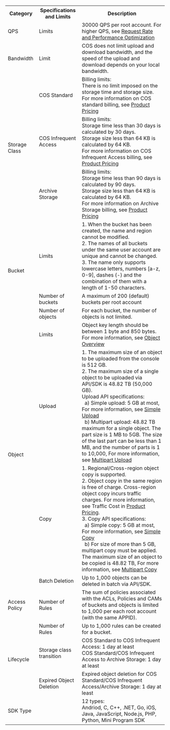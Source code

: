 <table>
    <tr>
        <th>Category</th> 
        <th>Specifications and Limits</th> 
    			<th>Description</th> 
   </tr>
    <tr>
      <td>QPS</td>
    			<td>Limits</td>
      <td>30000 QPS per root account. For higher QPS, see <a href="https://intl.cloud.tencent.com/document/product/436/13653"> Request Rate and Performance Optimization</a></td>
    </tr>
    	 <tr>
      <td>Bandwidth</td>
      <td>Limit</td>
      <td>COS does not limit upload and download bandwidth, and the speed of the upload and download depends on your local bandwidth.</td>
   </tr>
   <tr>
        <td rowspan="3">Storage Class</td>
    			<td>COS Standard</td>
    			<td>Billing limits:<br>There is no limit imposed on the storage time and storage size.<br>For more information on COS standard billing, see <a href="https://intl.cloud.tencent.com/document/product/436/6239">Product Pricing</a></td>
    </tr>
    	 <tr>
        <td>COS Infrequent Access</td>
    			<td>Billing limits:<br>Storage time less than 30 days is calculated by 30 days.<br>Storage size less than 64 KB is calculated by 64 KB.<br>For more information on COS Infrequent Access billing, see <a href="https://intl.cloud.tencent.com/document/product/436/6239">Product Pricing</a></td>
    </tr>
    	 <tr>
        <td>Archive Storage</td>
    			<td>Billing limits:<br>Storage time less than 90 days is calculated by 90 days.<br>Storage size less than 64 KB is calculated by 64 KB.<br>For more information on Archive Storage billing, see <a href="https://intl.cloud.tencent.com/document/product/436/6239">Product Pricing</a></td>		
    </tr>
     <tr>
        <td rowspan="3">Bucket</td>
    			<td>Limits</td>
    			<td>1. When the bucket has been created, the name and region cannot be modified.<br>2. The names of all buckets under the same user account are unique and cannot be changed.<br>3. The name only supports lowercase letters, numbers [a-z, 0-9], dashes (-) and the combination of them with a length of 1-50 characters.</td>
     </tr>
    	 <tr>
    			<td> Number of buckets</td>
    			<td>A maximum of 200 (default) buckets per root account</td>
    		</tr>
    			<td> Number of objects</td>
    			<td> For each bucket, the number of objects is not limited.</td>
    		<tr>
    			<td rowspan="4">Object</td>
    			<td>Limits</td>
					<td >Object key length should be between 1 byte and 850 bytes. For more information, see <a href="https://intl.cloud.tencent.com/document/product/436/13324">Object Overview</a></td>
    		</tr>
    			<tr>
    			<td>Upload</td>
    			<td>1. The maximum size of an object to be uploaded from the console is 512 GB.<br>2. The maximum size of a single object to be uploaded via API/SDK is 48.82 TB (50,000 GB).<br>Upload API specifications:<br>&nbsp;&nbsp;a) Simple upload: 5 GB at most, For more information, see <a href="https://intl.cloud.tencent.com/document/product/436/14113">Simple Upload</a><br>&nbsp;&nbsp;b) Multipart upload: 48.82 TB maximum for a single object. The part size is 1 MB to 5GB. The size of the last part can be less than 1 MB, and the number of parts is 1 to 10,000, For more information, see <a href="https://intl.cloud.tencent.com/document/product/436/14112">Multipart Upload</a></td>
    		</tr>
    		<tr>
    			<td >Copy</td>
    			<td >1. Regional/Cross-region object copy is supported.<br>2. Object copy in the same region is free of charge. Cross-region object copy incurs traffic charges. For more information, see Traffic Cost in <a href="https://intl.cloud.tencent.com/document/product/436/6239">Product Pricing</a>.<br>3. Copy API specifications:<br>&nbsp;&nbsp;a) Simple copy: 5 GB at most, For more information, see <a href="https://intl.cloud.tencent.com/document/product/436/14117">Simple Copy</a><br>&nbsp;&nbsp;b) For size of more than 5 GB, multipart copy must be applied. The maximum size of an object to be copied is 48.82 TB, For more information, see <a href="https://intl.cloud.tencent.com/document/product/436/14118">Multipart Copy</a></td>
    		</tr>
    		<tr>
    			<td>Batch Deletion</td>
    			<td>Up to 1,000 objects can be deleted in batch via API/SDK.</td>
    		</tr>
    		 <tr>
    			<td >Access Policy</td>
    			<td >Number of Rules</td>
    			<td >The sum of policies associated with the ACLs, Policies and CAMs of buckets and objects is limited to 1,000 per each root account (with the same APPID).</td>
    		</tr>
    		<tr>
    			<td rowspan="3">Lifecycle</td>
    			<td>Number of Rules</td>
    			<td >Up to 1,000 rules can be created for a bucket.</td>
    		</tr>
    		<tr>
    			<td >Storage class transition</td>
    			<td >COS Standard to COS Infrequent Access: 1 day at least<br>COS Standard/COS Infrequent Access to Archive Storage: 1 day at least </td>
    		</tr>
    		 <tr>
    			<td >Expired Object Deletion</td>
    			<td >Expired object deletion for COS Standard/COS Infrequent Access/Archive Storage: 1 day at least</td>
    		</tr>         
    		<tr>
    			<td colspan="2">SDK Type</td>
    			<td >12 types:<br>Andriod, C, C++, .NET, Go, iOS, Java, JavaScript, Node.js, PHP, Python, Mini Program SDK</td>
    </tr>
</table>


